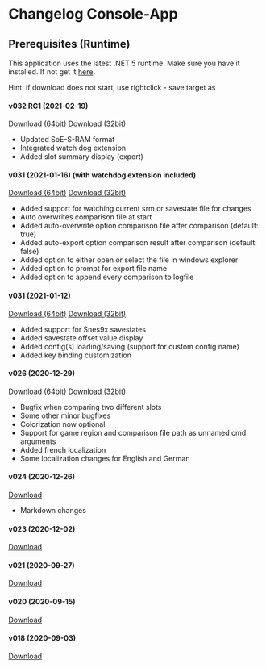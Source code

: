 ﻿# Changelog Console-App

## Prerequisites (Runtime)
This application uses the latest .NET 5 runtime. Make sure you have it installed. If not get it <a href=prerequisites>here</a>.

Hint: if download does not start, use rightclick - save target as

#### v032 RC1 (2021-02-19) 
<a href="http://xeth.de/Releases/SRAM.Comparison/032/Comparer-SoE-Watchdog-032-rc1-x64.zip">Download (64bit)</a>
<a href="http://xeth.de/Releases/SRAM.Comparison/032/Comparer-SoE-Watchdog-032-rc1-x86.zip">Download (32bit)</a>
* Updated SoE-S-RAM format
* Integrated watch dog extension
* Added slot summary display (export)

#### v031 (2021-01-16) (with watchdog extension included) 
<a href="http://xeth.de/Releases/SRAM.Comparison/031/Comparer-SoE-Watchdog-x64-031.zip">Download (64bit)</a>
<a href="http://xeth.de/Releases/SRAM.Comparison/031/Comparer-SoE-Watchdog-x86-031.zip">Download (32bit)</a>
* Added support for watching current srm or savestate file for changes
* Auto overwrites comparison file at start
* Added auto-overwrite option comparison file after comparison (default: true)
* Added auto-export option comparison result after comparison (default: false)
* Added option to either open or select the file in windows explorer
* Added option to prompt for export file name
* Added option to append every comparison to logfile

#### v031 (2021-01-12)
<a href="http://xeth.de/Releases/SRAM.Comparison/031/Comparer-SoE-x64-031.zip">Download (64bit)</a>
<a href="http://xeth.de/Releases/SRAM.Comparison/031/Comparer-SoE-x86-031.zip">Download (32bit)</a>
* Added support for Snes9x savestates
* Added savestate offset value display
* Added config(s) loading/saving (support for custom config name)
* Added key binding customization

#### v026 (2020-12-29)
<a href="http://xeth.de/Releases/SRAM.Comparison/026/Comparer-SoE-x64-026.zip">Download (64bit)</a>
<a href="http://xeth.de/Releases/SRAM.Comparison/026/Comparer-SoE-x86-026.zip">Download (32bit)</a>
* Bugfix when comparing two different slots
* Some other minor bugfixes
* Colorization now optional
* Support for game region and comparison file path as unnamed cmd arguments
* Added french localization
* Some localization changes for English and German

#### v024 (2020-12-26)
<a href="http://xeth.de/Releases/SRAM.Comparison/024/Comparer-SoE-024.zip">Download</a>
* Markdown changes

#### v023 (2020-12-02)
<a href="http://xeth.de/Releases/SRAM.Comparison/023/Comparer-SoE-023.zip">Download</a>

#### v021 (2020-09-27)
<a href="http://xeth.de/Releases/SRAM.Comparison/021/Comparer-SoE-021.zip">Download</a>

#### v020 (2020-09-15)
<a href="http://xeth.de/Releases/SRAM.Comparison/020/Comparer-SoE-020.zip">Download</a>

#### v018 (2020-09-03)
<a href="http://xeth.de/Releases/SRAM.Comparison/018/Comparer-SoE-018.zip">Download</a>
